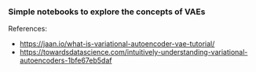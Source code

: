 ### Simple notebooks to explore the concepts of VAEs



References: 

* https://jaan.io/what-is-variational-autoencoder-vae-tutorial/
* https://towardsdatascience.com/intuitively-understanding-variational-autoencoders-1bfe67eb5daf
